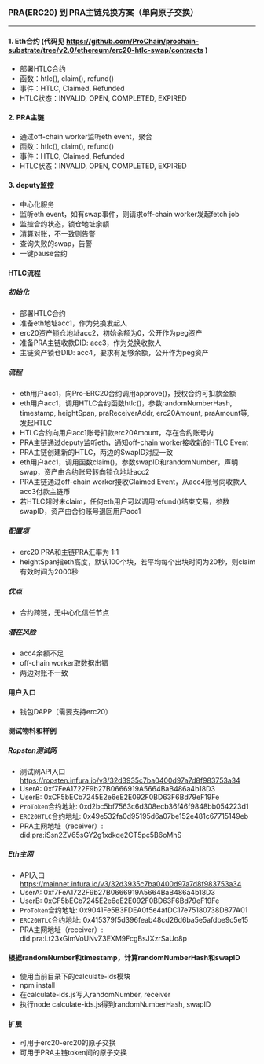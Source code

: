 ### PRA(ERC20) 到 PRA主链兑换方案（单向原子交换）
---

#### 1. Eth合约 (代码见 https://github.com/ProChain/prochain-substrate/tree/v2.0/ethereum/erc20-htlc-swap/contracts )

- 部署HTLC合约
- 函数：htlc(), claim(), refund()
- 事件：HTLC, Claimed, Refunded
- HTLC状态：INVALID, OPEN, COMPLETED, EXPIRED

#### 2. PRA主链

- 通过off-chain worker监听eth event，聚合
- 函数：htlc(), claim(), refund()
- 事件：HTLC, Claimed, Refunded
- HTLC状态：INVALID, OPEN, COMPLETED, EXPIRED

#### 3. deputy监控

- 中心化服务
- 监听eth event，如有swap事件，则请求off-chain worker发起fetch job
- 监控合约状态，锁仓地址余额
- 清算对账，不一致则告警
- 查询失败的swap，告警
- 一键pause合约

#### HTLC流程

##### 初始化
- 部署HTLC合约
- 准备eth地址acc1，作为兑换发起人
- erc20资产锁仓地址acc2，初始余额为0，公开作为peg资产
- 准备PRA主链收款DID: acc3，作为兑换收款人
- 主链资产锁仓DID: acc4，要求有足够余额，公开作为peg资产

##### 流程
- eth用户acc1，向Pro-ERC20合约调用approve()，授权合约可扣款金额
- eth用户acc1，调用HTLC合约函数htlc()，参数randomNumberHash, timestamp, heightSpan, praReceiverAddr, erc20Amount, praAmount等, 发起HTLC
- HTLC合约向用户acc1账号扣款erc20Amount，存在合约账号内
- PRA主链通过deputy监听eth，通知off-chain worker接收新的HTLC Event
- PRA主链创建新的HTLC，两边的SwapID对应一致
- eth用户acc1，调用函数claim()，参数swapID和randomNumber，声明swap，资产由合约账号转向锁仓地址acc2
- PRA主链通过off-chain worker接收Claimed Event，从acc4账号向收款人acc3付款主链币
- 若HTLC超时未claim，任何eth用户可以调用refund()结束交易，参数swapID，资产由合约账号退回用户acc1

##### 配置项
- erc20 PRA和主链PRA汇率为 1:1
- heightSpan指eth高度，默认100个块，若平均每个出块时间为20秒，则claim有效时间为2000秒

##### 优点
- 合约跨链，无中心化信任节点

##### 潜在风险
- acc4余额不足
- off-chain worker取数据出错
- 两边对账不一致

#### 用户入口
- 钱包DAPP（需要支持erc20）

#### 测试物料和样例

##### Ropsten测试网
- 测试网API入口 https://ropsten.infura.io/v3/32d3935c7ba0400d97a7d8f983753a34
- UserA: 0xf7FeA1722F9b27B0666919A5664BaB486a4b18D3
- UserB: 0xCF5bECb7245E2e6eE2E092F0BD63F6Bd79eF19Fe
- `ProToken`合约地址: 0xd2bc5bf7563c6d308ecb36f46f9848bb054223d1
- `ERC20HTLC`合约地址: 0x49e532fa0d95195d6a07be152e481c67715149eb
- PRA主网地址（receiver）: did:pra:iSsn2ZV65sGY2g1xdkqe2CT5pc5B6oMhS

##### Eth主网
- API入口 https://mainnet.infura.io/v3/32d3935c7ba0400d97a7d8f983753a34
- UserA: 0xf7FeA1722F9b27B0666919A5664BaB486a4b18D3
- UserB: 0xCF5bECb7245E2e6eE2E092F0BD63F6Bd79eF19Fe
- `ProToken`合约地址: 0x9041Fe5B3FDEA0f5e4afDC17e75180738D877A01
- `ERC20HTLC`合约地址: 0x415379f5d396feab48cd26d6ba5e5afdbe9c5e15
- PRA主网地址（receiver）: did:pra:Lt23xGimVoUNvZ3EXM9FcgBsJXzrSaUo8p

#### 根据randomNumber和timestamp，计算randomNumberHash和swapID
- 使用当前目录下的calculate-ids模块
- npm install
- 在calculate-ids.js写入randomNumber, receiver
- 执行node calculate-ids.js得到randomNumberHash, swapID

#### 扩展
- 可用于erc20-erc20的原子交换
- 可用于PRA主链token间的原子交换
